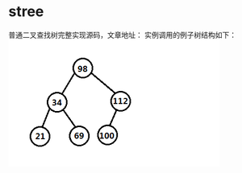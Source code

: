 # stree
普通二叉查找树完整实现源码，文章地址：
实例调用的例子树结构如下：
![](https://github.com/onnple/stree/blob/master/%E4%BA%8C%E5%8F%89%E6%9F%A5%E6%89%BE%E6%A0%91%E7%9A%84%E8%B0%83%E7%94%A8%E5%AE%9E%E4%BE%8B%E5%9B%BE%E8%A7%A3.png)
